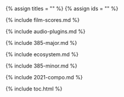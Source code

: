 {% assign titles = "" %}
{% assign ids = "" %}

{% include film-scores.md %}

{% include audio-plugins.md %}

{% include 385-major.md %}

{% include ecosystem.md %}

{% include 385-minor.md %}

{% include 2021-compo.md %}

{% include toc.html %}
